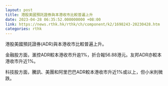 ```yaml
---
layout: post
title: 港股美國預託證券與本港收市比較普遍上升
date: 2023-04-28 06:35:52.000000000 +08:00
link: https://news.rthk.hk/rthk/ch/component/k2/1698243-20230428.htm
categories: rthk
---
```


港股美國預託證券(ADR)與本港收市比較普遍上升。

金融股方面，滙控ADR較本港收市升逾1%，折合報56.88港元。友邦ADR亦較本港收市升近1%。

科技股方面，騰訊、美團和阿里巴巴ADR較本港收市升近1%或以上，但小米則微跌。
